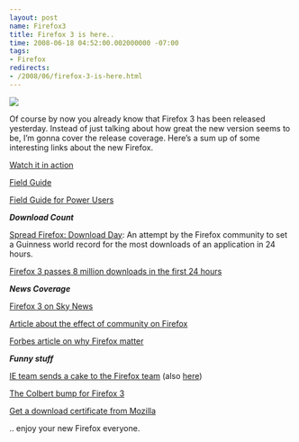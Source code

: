 ```yaml
---
layout: post
name: Firefox3
title: Firefox 3 is here..
time: 2008-06-18 04:52:00.002000000 -07:00
tags:
- Firefox
redirects:
- /2008/06/firefox-3-is-here.html
---
```

<img class="imageOnRight" src="{{ site.imagesFolder }}{{ page.name }}/FirefoxLogo.png">

Of course by now you already know that Firefox 3 has been released yesterday. Instead of just talking about how great the new version seems to be, I’m gonna cover the release coverage. Here’s a sum up of some interesting links about the new Firefox.

[Watch it in action](http://people.mozilla.com/~beltzner/overview-of-firefox3.swf)

[Field Guide](http://www.dria.org/wordpress/archives/2008/06/12/655/)

[Field Guide for Power Users](http://feeds.gawker.com/~r/lifehacker/full/~3/313932919/power-users-guide-to-firefox-3)

**_Download Count_**

[Spread Firefox: Download Day](http://www.spreadfirefox.com/en-US/worldrecord): An attempt by the Firefox community to set a Guinness world record for the most downloads of an application in 24 hours.

[Firefox 3 passes 8 million downloads in the first 24 hours](http://john.jubjubs.net/2008/06/18/firefox-3s-first-24-hours/)

**_News Coverage_**

[Firefox 3 on Sky News](http://news.sky.com/skynews/article/0,,91221-1319341,00.html)

[Article about the effect of community on Firefox](http://origin.mercurynews.com/opinion/ci_9620844)

[Forbes article on why Firefox matter](http://www.forbes.com/technology/personaltech/2008/06/17/firefox-new-browser-tech-internet-cx_bc_0617firefox.html)

_**Funny stuff**_

[IE team sends a cake to the Firefox team](http://www.flickr.com/photos/8345192@N03/2588850084/) (also [here](http://www.flickr.com/photos/robceemoz/2587912633/))

[The Colbert bump for Firefox 3](http://www.0xdeadbeef.com/weblog/?p=389)

[Get a download certificate from Mozilla](http://www.spreadfirefox.com/en-US/worldrecord/certificate_form)

<p>
    .. enjoy your new Firefox everyone.
</p>
